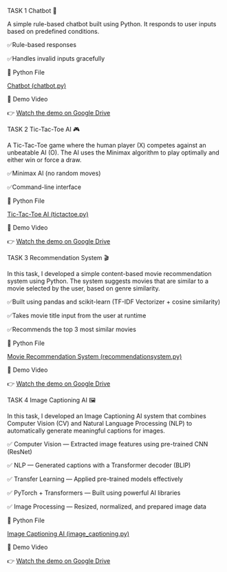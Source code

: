 TASK 1
Chatbot 🤖

A simple rule-based chatbot built using Python. It responds to user inputs based on predefined conditions.

✅Rule-based responses

✅Handles invalid inputs gracefully

📂 Python File

 [Chatbot (chatbot.py)](chatbot.py)  


🎥 Demo Video

👉 [Watch the demo on Google Drive](https://drive.google.com/file/d/1Udf_4pGfUADJPzewlnuYkaxbWKcpNqwX/view?usp=sharing)

TASK 2
Tic-Tac-Toe AI 🎮

A Tic-Tac-Toe game where the human player (X) competes against an unbeatable AI (O). The AI uses the Minimax algorithm to play optimally and either win or force a draw.

✅Minimax AI (no random moves)

✅Command-line interface

📂 Python File

 [Tic-Tac-Toe AI (tictactoe.py)](tictactoe.py)
 
🎥 Demo Video

👉 [Watch the demo on Google Drive](https://drive.google.com/file/d/1M0g5J3SkPXYu-xoJo8bTgslcBRAFB172/view?usp=sharing)

TASK 3
Recommendation System 🎬

In this task, I developed a simple content-based movie recommendation system using Python. The system suggests movies that are similar to a movie selected by the user, based on genre similarity.

✅Built using pandas and scikit-learn (TF-IDF Vectorizer + cosine similarity)

✅Takes movie title input from the user at runtime

✅Recommends the top 3 most similar movies 

📂 Python File

[Movie Recommendation System (recommendationsystem.py)](recommendationsystem.py)

🎥 Demo Video

👉 [Watch the demo on Google Drive](https://drive.google.com/file/d/1yzm2fZRr5GupFRe0PX6Vk9HLN-IRBuAl/view?usp=sharing)


TASK 4
Image Captioning AI 🖼️

In this task, I developed an Image Captioning AI system that combines Computer Vision (CV) and Natural Language Processing (NLP) to automatically generate meaningful captions for images.

✅ Computer Vision — Extracted image features using pre-trained CNN (ResNet)

✅ NLP — Generated captions with a Transformer decoder (BLIP)

✅ Transfer Learning — Applied pre-trained models effectively

✅ PyTorch + Transformers — Built using powerful AI libraries

✅ Image Processing — Resized, normalized, and prepared image data

📂 Python File

[Image Captioning AI (image_captioning.py)](image_captioning.py)

🎥 Demo Video

👉 [Watch the demo on Google Drive](https://drive.google.com/file/d/1WybT9nzN_ibwrgeo1f7n9sINQpVvJMly/view?usp=sharing)















